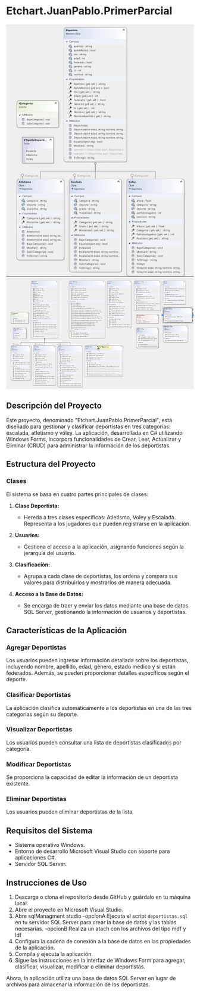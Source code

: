 # Etchart.JuanPablo.PrimerParcial

![Diagrama Principal](src/diagramaPrincipal.png)
![Diagrama Completo](src/diagramaCompleto.png)

## Descripción del Proyecto

Este proyecto, denominado "Etchart.JuanPablo.PrimerParcial", está diseñado para gestionar y clasificar deportistas en tres categorías: escalada, atletismo y vóley. La aplicación, desarrollada en C# utilizando Windows Forms, incorpora funcionalidades de Crear, Leer, Actualizar y Eliminar (CRUD) para administrar la información de los deportistas.

## Estructura del Proyecto

### Clases

El sistema se basa en cuatro partes principales de clases:

1. **Clase Deportista:**
   - Hereda a tres clases específicas: Atletismo, Voley y Escalada. Representa a los jugadores que pueden registrarse en la aplicación.

2. **Usuarios:**
   - Gestiona el acceso a la aplicación, asignando funciones según la jerarquía del usuario.

3. **Clasificación:**
   - Agrupa a cada clase de deportistas, los ordena y compara sus valores para distribuirlos y mostrarlos de manera adecuada.

4. **Acceso a la Base de Datos:**
   - Se encarga de traer y enviar los datos mediante una base de datos SQL Server, gestionando la información de usuarios y deportistas.

## Características de la Aplicación

### Agregar Deportistas
Los usuarios pueden ingresar información detallada sobre los deportistas, incluyendo nombre, apellido, edad, género, estado médico y si están federados. Además, se pueden proporcionar detalles específicos según el deporte.

### Clasificar Deportistas
La aplicación clasifica automáticamente a los deportistas en una de las tres categorías según su deporte.

### Visualizar Deportistas
Los usuarios pueden consultar una lista de deportistas clasificados por categoría.

### Modificar Deportistas
Se proporciona la capacidad de editar la información de un deportista existente.

### Eliminar Deportistas
Los usuarios pueden eliminar deportistas de la lista.

## Requisitos del Sistema

- Sistema operativo Windows.
- Entorno de desarrollo Microsoft Visual Studio con soporte para aplicaciones C#.
- Servidor SQL Server.

## Instrucciones de Uso

1. Descarga o clona el repositorio desde GitHub y guárdalo en tu máquina local.
2. Abre el proyecto en Microsoft Visual Studio.
3. Abre sqlManagment studio
-opcionA:Ejecuta el script `deportistas.sql` en tu servidor SQL Server para crear la base de datos y las tablas necesarias.
-opcionB:Realiza un atach con los archivos del tipo mdf y ldf
4. Configura la cadena de conexión a la base de datos en las propiedades de la aplicación.
5. Compila y ejecuta la aplicación.
6. Sigue las instrucciones en la interfaz de Windows Form para agregar, clasificar, visualizar, modificar o eliminar deportistas.

Ahora, la aplicación utiliza una base de datos SQL Server en lugar de archivos para almacenar la información de los deportistas.
